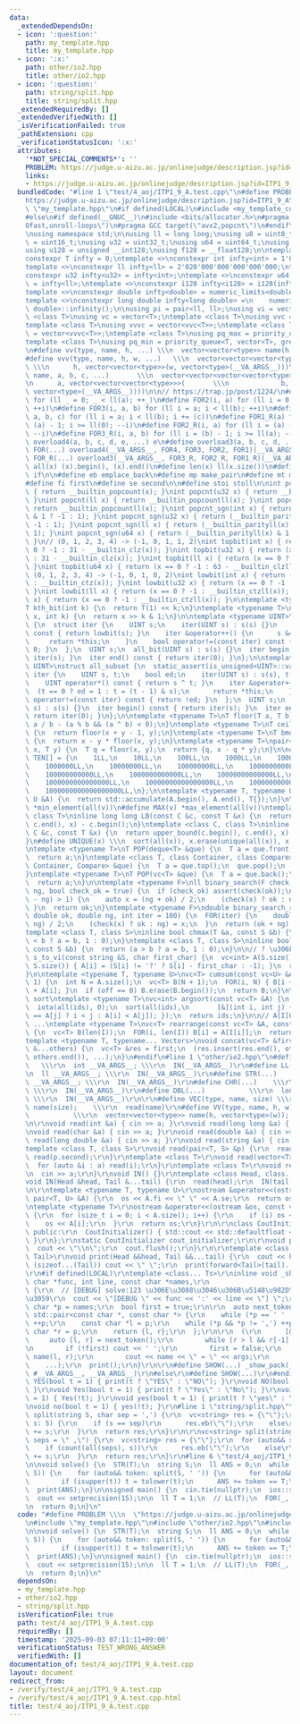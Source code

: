 ```yaml
---
data:
  _extendedDependsOn:
  - icon: ':question:'
    path: my_template.hpp
    title: my_template.hpp
  - icon: ':x:'
    path: other/io2.hpp
    title: other/io2.hpp
  - icon: ':question:'
    path: string/split.hpp
    title: string/split.hpp
  _extendedRequiredBy: []
  _extendedVerifiedWith: []
  _isVerificationFailed: true
  _pathExtension: cpp
  _verificationStatusIcon: ':x:'
  attributes:
    '*NOT_SPECIAL_COMMENTS*': ''
    PROBLEM: https://judge.u-aizu.ac.jp/onlinejudge/description.jsp?id=ITP1_9_A
    links:
    - https://judge.u-aizu.ac.jp/onlinejudge/description.jsp?id=ITP1_9_A
  bundledCode: "#line 1 \"test/4_aoj/ITP1_9_A.test.cpp\"\n#define PROBLEM \\\n  \"\
    https://judge.u-aizu.ac.jp/onlinejudge/description.jsp?id=ITP1_9_A\"\n#line 1\
    \ \"my_template.hpp\"\n#if defined(LOCAL)\n#include <my_template_compiled.hpp>\n\
    #else\n#if defined(__GNUC__)\n#include <bits/allocator.h>\n#pragma GCC optimize(\"\
    Ofast,unroll-loops\")\n#pragma GCC target(\"avx2,popcnt\")\n#endif\n#include <bits/stdc++.h>\n\
    \nusing namespace std;\n\nusing ll = long long;\nusing u8 = uint8_t;\nusing u16\
    \ = uint16_t;\nusing u32 = uint32_t;\nusing u64 = uint64_t;\nusing i128 = __int128;\n\
    using u128 = unsigned __int128;\nusing f128 = __float128;\n\ntemplate <class T>\n\
    constexpr T infty = 0;\ntemplate <>\nconstexpr int infty<int> = 1'010'000'000;\n\
    template <>\nconstexpr ll infty<ll> = 2'020'000'000'000'000'000;\ntemplate <>\n\
    constexpr u32 infty<u32> = infty<int>;\ntemplate <>\nconstexpr u64 infty<u64>\
    \ = infty<ll>;\ntemplate <>\nconstexpr i128 infty<i128> = i128(infty<ll>) * 2'000'000'000'000'000'000;\n\
    template <>\nconstexpr double infty<double> = numeric_limits<double>::infinity();\n\
    template <>\nconstexpr long double infty<long double> =\n    numeric_limits<long\
    \ double>::infinity();\n\nusing pi = pair<ll, ll>;\nusing vi = vector<ll>;\ntemplate\
    \ <class T>\nusing vc = vector<T>;\ntemplate <class T>\nusing vvc = vector<vc<T>>;\n\
    template <class T>\nusing vvvc = vector<vvc<T>>;\ntemplate <class T>\nusing vvvvc\
    \ = vector<vvvc<T>>;\ntemplate <class T>\nusing pq_max = priority_queue<T>;\n\
    template <class T>\nusing pq_min = priority_queue<T, vector<T>, greater<T>>;\n\
    \n#define vv(type, name, h, ...) \\\n  vector<vector<type>> name(h, vector<type>(__VA_ARGS__))\n\
    #define vvv(type, name, h, w, ...)   \\\n  vector<vector<vector<type>>> name(\
    \ \\\n      h, vector<vector<type>>(w, vector<type>(__VA_ARGS__)))\n#define vvvv(type,\
    \ name, a, b, c, ...)       \\\n  vector<vector<vector<vector<type>>>> name( \\\
    \n      a, vector<vector<vector<type>>>(       \\\n             b, vector<vector<type>>(c,\
    \ vector<type>(__VA_ARGS__))))\n\n// https://trap.jp/post/1224/\n#define FOR1(a)\
    \ for (ll _ = 0; _ < ll(a); ++_)\n#define FOR2(i, a) for (ll i = 0; i < ll(a);\
    \ ++i)\n#define FOR3(i, a, b) for (ll i = a; i < ll(b); ++i)\n#define FOR4(i,\
    \ a, b, c) for (ll i = a; i < ll(b); i += (c))\n#define FOR1_R(a) for (ll i =\
    \ (a) - 1; i >= ll(0); --i)\n#define FOR2_R(i, a) for (ll i = (a) - 1; i >= ll(0);\
    \ --i)\n#define FOR3_R(i, a, b) for (ll i = (b) - 1; i >= ll(a); --i)\n#define\
    \ overload4(a, b, c, d, e, ...) e\n#define overload3(a, b, c, d, ...) d\n#define\
    \ FOR(...) overload4(__VA_ARGS__, FOR4, FOR3, FOR2, FOR1)(__VA_ARGS__)\n#define\
    \ FOR_R(...) overload3(__VA_ARGS__, FOR3_R, FOR2_R, FOR1_R)(__VA_ARGS__)\n\n#define\
    \ all(x) (x).begin(), (x).end()\n#define len(x) ll(x.size())\n#define elif else\
    \ if\n\n#define eb emplace_back\n#define mp make_pair\n#define mt make_tuple\n\
    #define fi first\n#define se second\n\n#define stoi stoll\n\nint popcnt(int x)\
    \ { return __builtin_popcount(x); }\nint popcnt(u32 x) { return __builtin_popcount(x);\
    \ }\nint popcnt(ll x) { return __builtin_popcountll(x); }\nint popcnt(u64 x) {\
    \ return __builtin_popcountll(x); }\nint popcnt_sgn(int x) { return (__builtin_parity(unsigned(x))\
    \ & 1 ? -1 : 1); }\nint popcnt_sgn(u32 x) { return (__builtin_parity(x) & 1 ?\
    \ -1 : 1); }\nint popcnt_sgn(ll x) { return (__builtin_parityll(x) & 1 ? -1 :\
    \ 1); }\nint popcnt_sgn(u64 x) { return (__builtin_parityll(x) & 1 ? -1 : 1);\
    \ }\n// (0, 1, 2, 3, 4) -> (-1, 0, 1, 1, 2)\nint topbit(int x) { return (x ==\
    \ 0 ? -1 : 31 - __builtin_clz(x)); }\nint topbit(u32 x) { return (x == 0 ? -1\
    \ : 31 - __builtin_clz(x)); }\nint topbit(ll x) { return (x == 0 ? -1 : 63 - __builtin_clzll(x));\
    \ }\nint topbit(u64 x) { return (x == 0 ? -1 : 63 - __builtin_clzll(x)); }\n//\
    \ (0, 1, 2, 3, 4) -> (-1, 0, 1, 0, 2)\nint lowbit(int x) { return (x == 0 ? -1\
    \ : __builtin_ctz(x)); }\nint lowbit(u32 x) { return (x == 0 ? -1 : __builtin_ctz(x));\
    \ }\nint lowbit(ll x) { return (x == 0 ? -1 : __builtin_ctzll(x)); }\nint lowbit(u64\
    \ x) { return (x == 0 ? -1 : __builtin_ctzll(x)); }\n\ntemplate <typename T>\n\
    T kth_bit(int k) {\n  return T(1) << k;\n}\ntemplate <typename T>\nbool has_kth_bit(T\
    \ x, int k) {\n  return x >> k & 1;\n}\n\ntemplate <typename UINT>\nstruct all_bit\
    \ {\n  struct iter {\n    UINT s;\n    iter(UINT s) : s(s) {}\n    int operator*()\
    \ const { return lowbit(s); }\n    iter &operator++() {\n      s &= s - 1;\n \
    \     return *this;\n    }\n    bool operator!=(const iter) const { return s !=\
    \ 0; }\n  };\n  UINT s;\n  all_bit(UINT s) : s(s) {}\n  iter begin() const { return\
    \ iter(s); }\n  iter end() const { return iter(0); }\n};\n\ntemplate <typename\
    \ UINT>\nstruct all_subset {\n  static_assert(is_unsigned<UINT>::value);\n  struct\
    \ iter {\n    UINT s, t;\n    bool ed;\n    iter(UINT s) : s(s), t(s), ed(0) {}\n\
    \    UINT operator*() const { return s ^ t; }\n    iter &operator++() {\n    \
    \  (t == 0 ? ed = 1 : t = (t - 1) & s);\n      return *this;\n    }\n    bool\
    \ operator!=(const iter) const { return !ed; }\n  };\n  UINT s;\n  all_subset(UINT\
    \ s) : s(s) {}\n  iter begin() const { return iter(s); }\n  iter end() const {\
    \ return iter(0); }\n};\n\ntemplate <typename T>\nT floor(T a, T b) {\n  return\
    \ a / b - (a % b && (a ^ b) < 0);\n}\ntemplate <typename T>\nT ceil(T x, T y)\
    \ {\n  return floor(x + y - 1, y);\n}\ntemplate <typename T>\nT bmod(T x, T y)\
    \ {\n  return x - y * floor(x, y);\n}\ntemplate <typename T>\npair<T, T> divmod(T\
    \ x, T y) {\n  T q = floor(x, y);\n  return {q, x - q * y};\n}\n\nconstexpr ll\
    \ TEN[] = {\n    1LL,\n    10LL,\n    100LL,\n    1000LL,\n    10000LL,\n    100000LL,\n\
    \    1000000LL,\n    10000000LL,\n    100000000LL,\n    1000000000LL,\n    10000000000LL,\n\
    \    100000000000LL,\n    1000000000000LL,\n    10000000000000LL,\n    100000000000000LL,\n\
    \    1000000000000000LL,\n    10000000000000000LL,\n    100000000000000000LL,\n\
    \    1000000000000000000LL,\n};\n\ntemplate <typename T, typename U>\nT SUM(const\
    \ U &A) {\n  return std::accumulate(A.begin(), A.end(), T{});\n}\n\n#define MIN(v)\
    \ *min_element(all(v))\n#define MAX(v) *max_element(all(v))\ntemplate <class C,\
    \ class T>\ninline long long LB(const C &c, const T &x) {\n  return lower_bound(c.begin(),\
    \ c.end(), x) - c.begin();\n}\ntemplate <class C, class T>\ninline long long UB(const\
    \ C &c, const T &x) {\n  return upper_bound(c.begin(), c.end(), x) - c.begin();\n\
    }\n#define UNIQUE(x) \\\n  sort(all(x)), x.erase(unique(all(x)), x.end()), x.shrink_to_fit()\n\
    \ntemplate <typename T>\nT POP(deque<T> &que) {\n  T a = que.front();\n  que.pop_front();\n\
    \  return a;\n}\ntemplate <class T, class Container, class Compare>\nT POP(priority_queue<T,\
    \ Container, Compare> &que) {\n  T a = que.top();\n  que.pop();\n  return a;\n\
    }\ntemplate <typename T>\nT POP(vc<T> &que) {\n  T a = que.back();\n  que.pop_back();\n\
    \  return a;\n}\n\ntemplate <typename F>\nll binary_search(F check, ll ok, ll\
    \ ng, bool check_ok = true) {\n  if (check_ok) assert(check(ok));\n  while (llabs(ok\
    \ - ng) > 1) {\n    auto x = (ng + ok) / 2;\n    (check(x) ? ok : ng) = x;\n \
    \ }\n  return ok;\n}\ntemplate <typename F>\ndouble binary_search_real(F check,\
    \ double ok, double ng, int iter = 100) {\n  FOR(iter) {\n    double x = (ok +\
    \ ng) / 2;\n    (check(x) ? ok : ng) = x;\n  }\n  return (ok + ng) / 2;\n}\n\n\
    template <class T, class S>\ninline bool chmax(T &a, const S &b) {\n  return (a\
    \ < b ? a = b, 1 : 0);\n}\ntemplate <class T, class S>\ninline bool chmin(T &a,\
    \ const S &b) {\n  return (a > b ? a = b, 1 : 0);\n}\n\n// ? \u306F -1\nvc<int>\
    \ s_to_vi(const string &S, char first_char) {\n  vc<int> A(S.size());\n  FOR(i,\
    \ S.size()) { A[i] = (S[i] != '?' ? S[i] - first_char : -1); }\n  return A;\n\
    }\n\ntemplate <typename T, typename U>\nvc<T> cumsum(const vc<U> &A, int off =\
    \ 1) {\n  int N = A.size();\n  vc<T> B(N + 1);\n  FOR(i, N) { B[i + 1] = B[i]\
    \ + A[i]; }\n  if (off == 0) B.erase(B.begin());\n  return B;\n}\n\n// stable\
    \ sort\ntemplate <typename T>\nvc<int> argsort(const vc<T> &A) {\n  vc<int> ids(len(A));\n\
    \  iota(all(ids), 0);\n  sort(all(ids),\n       [&](int i, int j) { return (A[i]\
    \ == A[j] ? i < j : A[i] < A[j]); });\n  return ids;\n}\n\n// A[I[0]], A[I[1]],\
    \ ...\ntemplate <typename T>\nvc<T> rearrange(const vc<T> &A, const vc<int> &I)\
    \ {\n  vc<T> B(len(I));\n  FOR(i, len(I)) B[i] = A[I[i]];\n  return B;\n}\n\n\
    template <typename T, typename... Vectors>\nvoid concat(vc<T> &first, const Vectors\
    \ &...others) {\n  vc<T> &res = first;\n  (res.insert(res.end(), others.begin(),\
    \ others.end()), ...);\n}\n#endif\n#line 1 \"other/io2.hpp\"\n#define INT(...)\
    \   \\\r\n  int __VA_ARGS__; \\\r\n  IN(__VA_ARGS__)\r\n#define LL(...)   \\\r\
    \n  ll __VA_ARGS__; \\\r\n  IN(__VA_ARGS__)\r\n#define STR(...)      \\\r\n  string\
    \ __VA_ARGS__; \\\r\n  IN(__VA_ARGS__)\r\n#define CHR(...)    \\\r\n  char __VA_ARGS__;\
    \ \\\r\n  IN(__VA_ARGS__)\r\n#define DBL(...)           \\\r\n  long double __VA_ARGS__;\
    \ \\\r\n  IN(__VA_ARGS__)\r\n\r\n#define VEC(type, name, size) \\\r\n  vector<type>\
    \ name(size);    \\\r\n  read(name)\r\n#define VV(type, name, h, w)          \
    \           \\\r\n  vector<vector<type>> name(h, vector<type>(w)); \\\r\n  read(name)\r\
    \n\r\nvoid read(int &a) { cin >> a; }\r\nvoid read(long long &a) { cin >> a; }\r\
    \nvoid read(char &a) { cin >> a; }\r\nvoid read(double &a) { cin >> a; }\r\nvoid\
    \ read(long double &a) { cin >> a; }\r\nvoid read(string &a) { cin >> a; }\r\n\
    template <class T, class S>\r\nvoid read(pair<T, S> &p) {\r\n  read(p.first),\
    \ read(p.second);\r\n}\r\ntemplate <class T>\r\nvoid read(vector<T> &a) {\r\n\
    \  for (auto &i : a) read(i);\r\n}\r\ntemplate <class T>\r\nvoid read(T &a) {\r\
    \n  cin >> a;\r\n}\r\nvoid IN() {}\r\ntemplate <class Head, class... Tail>\r\n\
    void IN(Head &head, Tail &...tail) {\r\n  read(head);\r\n  IN(tail...);\r\n}\r\
    \n\r\ntemplate <typename T, typename U>\r\nostream &operator<<(ostream &os, const\
    \ pair<T, U> &A) {\r\n  os << A.fi << \" \" << A.se;\r\n  return os;\r\n}\r\n\r\
    \ntemplate <typename T>\r\nostream &operator<<(ostream &os, const vector<T> &A)\
    \ {\r\n  for (size_t i = 0; i < A.size(); i++) {\r\n    if (i) os << \" \";\r\n\
    \    os << A[i];\r\n  }\r\n  return os;\r\n}\r\n\r\nclass CoutInitializer {\r\n\
    \ public:\r\n  CoutInitializer() { std::cout << std::defaultfloat << std::setprecision(15);\
    \ }\r\n};\r\nstatic CoutInitializer cout_initializer;\r\n\r\nvoid print() {\r\n\
    \  cout << \"\\n\";\r\n  cout.flush();\r\n}\r\n\r\ntemplate <class Head, class...\
    \ Tail>\r\nvoid print(Head &&head, Tail &&...tail) {\r\n  cout << head;\r\n  if\
    \ (sizeof...(Tail)) cout << \" \";\r\n  print(forward<Tail>(tail)...);\r\n}\r\n\
    \r\n#if defined(LOCAL)\r\ntemplate <class... Ts>\r\ninline void _show_pack(const\
    \ char *func, int line, const char *names,\r\n                       Ts &&...args)\
    \ {\r\n  // [DEBUG] solve:123 \u306E\u3088\u3046\u306B\u5148\u982D\u306B\u51FA\
    \u3059\r\n  cout << \"[DEBUG \" << func << ':' << line << \"] \";\r\n\r\n  const\
    \ char *p = names;\r\n  bool first = true;\r\n\r\n  auto next_token = [&]() ->\
    \ std::pair<const char *, const char *> {\r\n    while (*p == ' ' || *p == ',')\
    \ ++p;\r\n    const char *l = p;\r\n    while (*p && *p != ',') ++p;\r\n    const\
    \ char *r = p;\r\n    return {l, r};\r\n  };\r\n\r\n  (\r\n      [&] {\r\n   \
    \     auto [l, r] = next_token();\r\n        while (r > l && r[-1] == ' ') --r;\r\
    \n        if (!first) cout << ' ';\r\n        first = false;\r\n        std::string\
    \ name(l, r);\r\n        cout << name << \" = \" << args;\r\n      }(),\r\n  \
    \    ...);\r\n  print();\r\n}\r\n\r\n#define SHOW(...) _show_pack(__func__, __LINE__,\
    \ #__VA_ARGS__, __VA_ARGS__)\r\n#else\r\n#define SHOW(...)\r\n#endif\r\n\r\nvoid\
    \ YES(bool t = 1) { print(t ? \"YES\" : \"NO\"); }\r\nvoid NO(bool t = 1) { YES(!t);\
    \ }\r\nvoid Yes(bool t = 1) { print(t ? \"Yes\" : \"No\"); }\r\nvoid No(bool t\
    \ = 1) { Yes(!t); }\r\nvoid yes(bool t = 1) { print(t ? \"yes\" : \"no\"); }\r\
    \nvoid no(bool t = 1) { yes(!t); }\r\n#line 1 \"string/split.hpp\"\nvc<string>\
    \ split(string S, char sep = ',') {\r\n  vc<string> res = {\"\"};\r\n  for (auto&&\
    \ s: S) {\r\n    if (s == sep)\r\n      res.eb(\"\");\r\n    else\r\n      res.back()\
    \ += s;\r\n  }\r\n  return res;\r\n}\r\n\r\nvc<string> split(string S, string\
    \ seps = \" ,\") {\r\n  vc<string> res = {\"\"};\r\n  for (auto&& s: S) {\r\n\
    \    if (count(all(seps), s))\r\n      res.eb(\"\");\r\n    else\r\n      res.back()\
    \ += s;\r\n  }\r\n  return res;\r\n}\r\n#line 6 \"test/4_aoj/ITP1_9_A.test.cpp\"\
    \n\nvoid solve() {\n  STR(T);\n  string S;\n  ll ANS = 0;\n  while (getline(cin,\
    \ S)) {\n    for (auto&& token: split(S, ' ')) {\n      for (auto&& t: token)\n\
    \        if (isupper(t)) t = tolower(t);\n      ANS += token == T;\n    }\n  }\n\
    \  print(ANS);\n}\n\nsigned main() {\n  cin.tie(nullptr);\n  ios::sync_with_stdio(false);\n\
    \  cout << setprecision(15);\n\n  ll T = 1;\n  // LL(T);\n  FOR(_, T) solve();\n\
    \n  return 0;\n}\n"
  code: "#define PROBLEM \\\n  \"https://judge.u-aizu.ac.jp/onlinejudge/description.jsp?id=ITP1_9_A\"\
    \n#include \"my_template.hpp\"\n#include \"other/io2.hpp\"\n#include \"string/split.hpp\"\
    \n\nvoid solve() {\n  STR(T);\n  string S;\n  ll ANS = 0;\n  while (getline(cin,\
    \ S)) {\n    for (auto&& token: split(S, ' ')) {\n      for (auto&& t: token)\n\
    \        if (isupper(t)) t = tolower(t);\n      ANS += token == T;\n    }\n  }\n\
    \  print(ANS);\n}\n\nsigned main() {\n  cin.tie(nullptr);\n  ios::sync_with_stdio(false);\n\
    \  cout << setprecision(15);\n\n  ll T = 1;\n  // LL(T);\n  FOR(_, T) solve();\n\
    \n  return 0;\n}\n"
  dependsOn:
  - my_template.hpp
  - other/io2.hpp
  - string/split.hpp
  isVerificationFile: true
  path: test/4_aoj/ITP1_9_A.test.cpp
  requiredBy: []
  timestamp: '2025-09-03 07:11:11+09:00'
  verificationStatus: TEST_WRONG_ANSWER
  verifiedWith: []
documentation_of: test/4_aoj/ITP1_9_A.test.cpp
layout: document
redirect_from:
- /verify/test/4_aoj/ITP1_9_A.test.cpp
- /verify/test/4_aoj/ITP1_9_A.test.cpp.html
title: test/4_aoj/ITP1_9_A.test.cpp
---
```

